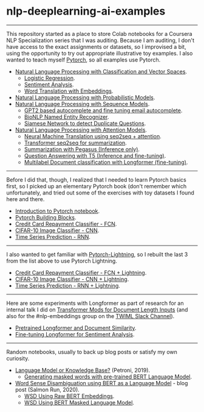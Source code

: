 # nlp-deeplearning-ai-examples

---
This repository started as a place to store Colab notebooks for a Coursera NLP Specialization series that I was auditing. Because I am auditing, I don't have access to the exact assignments or datasets, so I improvised a bit, using the opportunity to try out appropriate illustrative toy examples. I also wanted to teach myself [Pytorch](https://pytorch.org/), so all examples use Pytorch.

* [Natural Language Processing with Classification and Vector Spaces](https://www.coursera.org/learn/classification-vector-spaces-in-nlp/home/welcome).
  * [Logistic Regression](01_01_logistic_regression.ipynb).
  * [Sentiment Analysis](01_01b_lstm_sentiment_analysis.ipynb).
  * [Word Translation with Embeddings](01_04_word_translation.ipynb).
* [Natural Language Processing with Probabilistic Models](https://www.coursera.org/learn/probabilistic-models-in-nlp/home/welcome).
* [Natural Language Processing with Sequence Models](https://www.coursera.org/learn/sequence-models-in-nlp/home/welcome).
  * [GPT2 based autocomplete and fine tuning email autocomplete](03_02_lm_autocomplete.ipynb).
  * [BioNLP Named Entity Recognizer](03_03_tx_bionlp_ner.ipynb).
  * [Siamese Network to detect Duplicate Questions](03_04_siamese_network.ipynb).
* [Natural Language Processing with Attention Models](https://www.coursera.org/learn/attention-models-in-nlp/home/welcome).
  * [Neural Machine Translation using seq2seq + attention](04_01_nmt_seq2seq_attn).
  * [Transformer seq2seq for summarization](04_02_tx_seq2seq_summarizer.ipynb).
  * [Summarization with Pegasus (Inference only)](04_02a_pegasus_summarizer.ipynb).
  * [Question Answering with T5 (Inference and fine-tuning)](04_03_t5_qanda.ipynb).
  * [Multilabel Document classification with Longformer (fine-tuning)](04_04_longformer_multilabel.ipynb).

---
Before I did that, though, I realized that I needed to learn Pytorch basics first, so I picked up an elementary Pytorch book (don't remember which unfortunately, and tried out some of the exercises with toy datasets I found here and there.

* [Introduction to Pytorch notebook](x1_intro.ipynb).
* [Pytorch Building Blocks](x2_building_blocks.ipynb).
* [Credit Card Repayment Classifier - FCN](x3_classification.ipynb).
* [CIFAR-10 Image Classifier - CNN](x4_cnn.ipynb).
* [Time Series Prediction - RNN](x6_rnn.ipynb).

---
I also wanted to get familiar with [Pytorch-Lightning](https://www.pytorchlightning.ai/), so I rebuilt the last 3 from the list above to use Pytorch Lightning.

* [Credit Card Repayment Classifier - FCN + Lightning](xl3_classification.ipynb).
* [CIFAR-10 Image Classifier - CNN + Lightning](xl4_cnn.ipynb).
* [Time Series Prediction - RNN + Lightning](xl6_rnn.ipynb).

---
Here are some experiments with Longformer as part of research for an internal talk I did on [Transformer Mods for Document Length Inputs](https://www2.slideshare.net/sujitpal/transformer-mods-for-document-length-inputs) (and also for the #nlp-embeddings group on the [TWIML Slack Channel](twimlai.slack.com)).

* [Pretrained Longformer and Document Similarity](lf1_longformer_pretrained.ipynb).
* [Fine-tuning Longformer for Sentiment Analysis](lf2_longformer_sentiment_training.ipynb).

---
Random notebooks, usually to back up blog posts or satisfy my own curiosity.

* [Language Model or Knowledge Base?](https://arxiv.org/pdf/1909.01066.pdf) (Petroni, 2019).
  * [Generating masked words with pre-trained BERT Language Model](arxiv_1909_01066_lm_as_kb.ipynb).
* [Word Sense Disambiguation using BERT as a Language Model](https://sujitpal.blogspot.com/2020/11/word-sense-disambiguation-using-bert-as.html) - blog post (Salmon Run, 2020).
  * [WSD Using Raw BERT Embeddings](blog_tds_fd905cb22df7_bert_embeddings_wsd.ipynb).
  * [WSD Using BERT Masked Language Model](blog_tds_fd905cb22df7_bert_mlm_wsd.ipynb).
